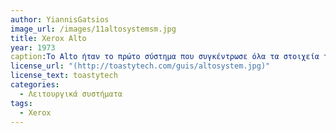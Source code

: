 ```yaml
---
author: YiannisGatsios
image_url: /images/11altosystemsm.jpg
title: Xerox Alto 
year: 1973
caption:Το Alto ήταν το πρώτο σύστημα που συγκέντρωσε όλα τα στοιχεία της σύγχρονης γραφικής διεπαφής χρήστη. Το Alto σχεδιάστηκε και κατασκευάστηκε από τη Xerox για έρευνα και, παρόλο που η Xerox δώρισε έναν αριθμό από αυτά σε διάφορους οργανισμούς, δεν πωλήθηκαν ποτέ. Ο Xerox Alto σχεδιάστηκε για να είναι ένας σχετικά μικρός, αλλά ισχυρός, προσωπικός υπολογιστής γραφείου με δυνατότητα να παρουσιάζει πληροφορίες γραφικά και να μοιράζεται εύκολα πληροφορίες. Σχεδιάστηκαν επίσης για να χρησιμοποιούν εκτυπωτές λέιζερ που ήταν επίσης υπό ανάπτυξη στη Xerox. Το πρώτο Alto ολοκληρώθηκε το 1973. Το υλικό των μηχανών Alto αποτελούνταν από: Μια μονόχρωμη οθόνη βίντεο με χαρτογράφηση bit ύψους 606*808. Ένα ποντίκι με 3 κουμπιά. Προαιρετικό σετ πλήκτρων συγχορδίας 5 πλήκτρων. Μεγάλοι αφαιρούμενοι δίσκοι 2,5 megabyte. 16-bit προγραμματιζόμενη CPU με μικροκώδικα προσαρμοσμένης κατασκευής από τσιπ TTL. Συνολικός χώρος διευθύνσεων 64 K λέξεων 16 bit (128 k byte), συμπεριλαμβανομένου του bitmap γραφικών. Χρησιμοποιώντας την επιλογή τράπεζας μνήμης, ήταν δυνατές συνολικά 256 K λέξεις (512 K byte). Αρχικά, το λογισμικό Xerox Alto δεν ήταν προσανατολισμένο στην επιφάνεια εργασίας και ήταν πιο συγκρίσιμο με ένα σύστημα με διάφορα κομμάτια λογισμικού γραφικών DOS με δυνατότητα ποντικιού από ό,τι, για παράδειγμα, με Macintosh ή Windows.
license_url: "(http://toastytech.com/guis/altosystem.jpg)" 
license_text: toastytech 
categories:
  - Λειτουργικά συστήματα
tags:
  - Xerox
---
```

